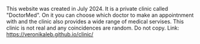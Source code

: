 This website was created in July 2024. It is a private clinic called "DoctorMed". On it you can choose which doctor to make an appointnment with and the clinic also provides a wide range of medical servises.
This clinic is not real and any coincidences are random. Do not copy.
Link: https://veronikaleb.github.io/clinic/
